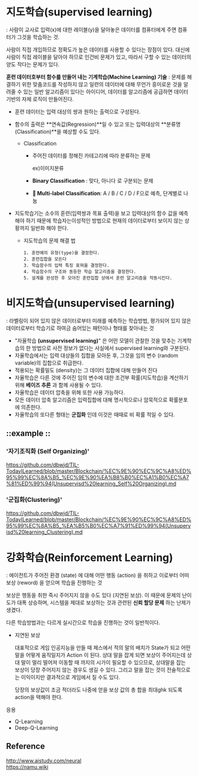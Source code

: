 
# 지도학습(supervised learning)
: 사람이 교사로 입력(x)에 대한 레이블(y)을 달아놓은 데이터를 컴퓨터에게 주면 컴퓨터가 그것을 학습하는 것.

사람이 직접 개입하므로 정확도가 높은 데이터를 사용할 수 있다는 장점이 있다. 대신에 사람이 직접 레이블을 달아야 하므로 인건비 문제가 있고, 따라서 구할 수 있는 데이터의 양도 작다는 문제가 있다.



**훈련 데이터호부터 함수를 만들어 내는 기계학습(Machine Learning) 기술**
: 문제를 해결하기 위한 맞춤코드를 작성하지 않고 일련의 데이터에 대해 무언가 흥미로운 것을 알려줄 수 있는 일반 알고리즘이 있다는 아이디어, 데이터를 알고리즘에 공급하면 데이터 기반의 자체 로직이 만들어진다.

- 훈련 데이터는 입력 대상의 쌍과 원하는 출력으로 구성된다. 

- 함수의 출력은 **연속값(Regression)**일 수 있고 또는 입력대상의 **분류명(Classification)**을 예상할 수도 있다.

  - Classification
    - 주어진 데이터를 정해진 카테고리에 따라 분류하는 문제 

      ex)이미지분류

    - **Binary Classification** : 맞다, 아니다 로 구분되는 문제

    - **	Multi-label Classification**: A / B / C / D / F으로 예측, 단계별로 나눔

- 지도학습기는 소수의 훈련(입력쌍과 목표 출력)을 보고 입력대상의 함수 값을 예측해야 하기 때문에 학습자는이성적인 방법으로 현재의 데이터로부터 보이지 않는 상황까지 일반화 해야 한다.

  - 지도학습의 문제 해결 법

    ```
    1. 훈련예의 유형(type)을 결정한다.
    2. 훈련집합을 모든다
    3. 학습함수의 입력 특징 표혀을 결정한다.
    4. 학습함수의 구조와 동등한 학습 알고리즘을 결정한다.
    5. 설계를 완성한 후 모아진 훈련집합 상에서 훈련 알고리즘을 작동시킨다.
    ```


# **비지도학습(unsupervised learning)**

: 라벨링이 되어 있지 않은 데이터로부터 미래를 예측하는 학습방법, 평가되어 있지 않은 데이터로부터 학습기로 하여금 숨어있는 패턴이나 형태를 찾아내는 것

-	"자율학습 **(unsupervised learning)**" 은 어떤 모델이 관찰한 것을 맞추는 기계학습의 한 방법으로 사전 정보가 없다는 사실에서 supervised learning와 구분된다.
-	자율학습에서는 입력 대상들의 집합을 모아둔 후, 그것을 임의 변수 (random variable)의 집합으로 취급한다.
  -	적용되는 확률밀도 (density)는 그 데이터 집합에 대해 만들어 진다 
-	자율학습은 다른 것에 주어진 임의 변수에 대한 조건부 확률(지도학습)을 계산하기 위해 **베이즈 추론** 과 함께 사용될 수 있다.
-	자율학습은 데이터 압축을 위해 또한 사용 가능하다.
  -	모든 데이터 압축 알고리즘은 입력집합에 대해 명시적으로나 암묵적으로 확률분포에 의존한다.
-	자율학습의 또다른 형태는 **군집화** 인데 이것은 때때로 비 확률 적일 수 있다.


## ::example ::

### **'자기조직화 (Self Organizing)'**  
https://github.com/dbwjd/TIL-TodayILearned/blob/master/Blockchain/%EC%9E%90%EC%9C%A8%ED%95%99%EC%8A%B5_%EC%9E%90%EA%B8%B0%EC%A1%B0%EC%A7%81%ED%99%94(Unsupervisd%20learning_Self%20Organizing).md

### **'군집화(Clustering)'** 
https://github.com/dbwjd/TIL-TodayILearned/blob/master/Blockchain/%EC%9E%90%EC%9C%A8%ED%95%99%EC%8A%B5_%EA%B5%B0%EC%A7%91%ED%99%94(Unsupervisd%20learning_Clustering).md


# 강화학습(Reinforcement Learning)

: 에이전트가 주어진 환경 (state) 에 대해 어떤 행동 (action) 을 취하고 이로부터 어떠 보상 (reword) 을 얻으며 학습을 진행하는 것 

보상은 행동을 취한 즉시 주어지지 않을 수도 있다 (지연된 보상). 이 때문에 문제의 난이도가 대폭 상승하며, 시스템을 제대로 보상하는 것과 관련된 **신뢰 할당 문제** 하는 난제가 생겼다.

다른 학습방법과는 다르게 실시간으로 학습을 진행하는 것이 일반적이다.

 - 지연된 보상

   대표적으로 게임 인공지능을 만들 때 체스에서 적의 말의 배치가 State가 되고 어떤 말을 어떻게 움직일지가 Action 이 된다. 상대 말을 잡게 되면 보상이 주어지는데 상대 말이 멀리 떨어져 이동할 때 까지의 시가이 필요할 수 있으므로, 상대말을 잡는 보상이 당장 주어지지 않는 경우도 생길 수 있다. 그리고 말을 잡는 것이 전술적으로는 이익이지만 결과적으로 게임에서 질 수도 있다.

   당장의 보상값이 조금 적더라도 나중에 얻을 보상 값의 총 합을 최대ghk 되도록 action을 택해야 한다.

응용

- Q-Learning
- Deep-Q-Learning
  
    
    
## Reference  
http://www.aistudy.com/neural  
https://namu.wiki

